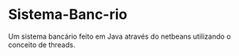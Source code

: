 # Sistema-Banc-rio
Um sistema bancário feito em Java através do netbeans utilizando o conceito de threads.
